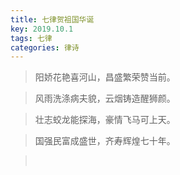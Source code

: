 ```yaml
---
title: 七律贺祖国华诞
key: 2019.10.1
tags: 七律
categories: 律诗
---
```


<blockquote class="blockquote-center">阳娇花艳喜河山，昌盛繁荣赞当前。
</blockquote>
<blockquote class="blockquote-center">风雨洗涤病夫貌，云烟铸造醒狮颜。
</blockquote>
<blockquote class="blockquote-center">壮志蛟龙能探海，豪情飞马可上天。
</blockquote>
<blockquote class="blockquote-center">国强民富成盛世，齐寿辉煌七十年。
</blockquote>
<blockquote class="blockquote-center"></br>
</blockquote>
